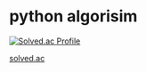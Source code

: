# python algorisim


[![Solved.ac
Profile](http://mazassumnida.wtf/api/v2/generate_badge?boj=seulgi2027)](https://solved.ac/seulgi2027/)

[solved.ac](https://solved.ac/profile/seulgi2027)  
